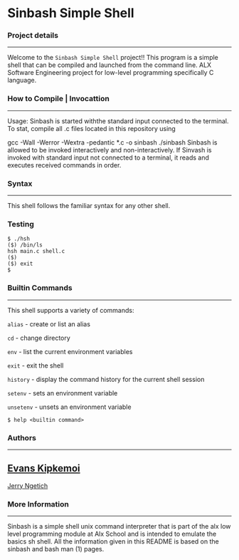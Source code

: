 # Sinbash Simple Shell



### Project details
-----
Welcome to the `Sinbash Simple Shell` project!! This program is a simple shell that can be compiled and launched from the command line. ALX Software Engineering project for low-level programming specifically C language.

### How to Compile | Invocattion
---------------
Usage: Sinbash is started withthe standard input connected to the terminal. To stat, compile all .c files located in this repository using

gcc -Wall -Werror -Wextra -pedantic *.c -o sinbash ./sinbash
Sinbash is allowed to be invoked interactively and non-interactively. 
If Sinvash is invoked with standard input not connected to a terminal, it reads and executes received commands in order.

### Syntax
-----
This shell follows the familiar syntax for any other shell.

### Testing

```
$ ./hsh
($) /bin/ls
hsh main.c shell.c
($)
($) exit
$
```

### Builtin Commands
-----
This shell supports a variety of commands:

`alias` - create or list an alias

`cd` - change directory

`env` - list the current environment variables

`exit` - exit the shell

`history` - display the command history for the current shell session

`setenv` - sets an environment variable

`unsetenv` - unsets an environment variable

```
$ help <builtin command>
```



### Authors
---
[Evans Kipkemoi](https://github.com/Evans-Kipkemoi)
-
[Jerry Ngetich](https://github.com/Ngetich31801)

### More Information
-----

Sinbash is a simple shell unix command interpreter that is part of the alx low level programming module at Alx School and is intended to emulate the basics sh shell. All the information given in this README is based on the sinbash and bash man (1) pages.

